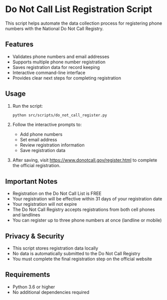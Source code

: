 # Do Not Call List Registration Script

This script helps automate the data collection process for registering phone numbers with the National Do Not Call Registry.

## Features

- Validates phone numbers and email addresses
- Supports multiple phone number registration
- Saves registration data for record keeping
- Interactive command-line interface
- Provides clear next steps for completing registration

## Usage

1. Run the script:
   ```bash
   python src/scripts/do_not_call_register.py
   ```

2. Follow the interactive prompts to:
   - Add phone numbers
   - Set email address
   - Review registration information
   - Save registration data

3. After saving, visit https://www.donotcall.gov/register.html to complete the official registration.

## Important Notes

- Registration on the Do Not Call List is FREE
- Your registration will be effective within 31 days of your registration date
- Your registration will not expire
- The Do Not Call Registry accepts registrations from both cell phones and landlines
- You can register up to three phone numbers at once (landline or mobile)

## Privacy & Security

- This script stores registration data locally
- No data is automatically submitted to the Do Not Call Registry
- You must complete the final registration step on the official website

## Requirements

- Python 3.6 or higher
- No additional dependencies required